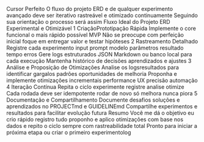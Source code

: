 Cursor
 Perfeito O fluxo do projeto ERD e de qualquer experimento avançado deve ser iterativo rastreável e otimizado continuamente Seguindo sua orientação o processo será assim
 Fluxo Ideal do Projeto ERD Experimental e Otimizável
1 CriaçãoPrototipação Rápida
 Implemente o core funcional o mais rápido possível MVP
 Não se preocupe com perfeição inicial foque em entregar valor e testar hipóteses
2 Rastreamento Detalhado
 Registre cada experimento input prompt modelo parâmetros resultado tempo erros
 Gere logs estruturados JSON Markdown ou banco local para cada execução
 Mantenha histórico de decisões aprendizados e ajustes
3 Análise e Proposição de Otimizações
 Analise os logsresultados para identificar gargalos padrões oportunidades de melhoria
 Proponha e implemente otimizações incrementais performance UX precisão automação
4 Iteração Contínua
 Repita o ciclo experimente  registre  analise  otimize
 Cada rodada deve ser idempotente rodar de novo só melhora nunca piora
5 Documentação e Compartilhamento
 Documente desafios soluções e aprendizados no PROJECTmd e GUIDELINEmd
 Compartilhe experimentos e resultados para facilitar evolução futura
Resumo
Você me dá o objetivo eu crio rápido registro tudo proponho e aplico otimizações com base nos dados e repito o ciclo  sempre com rastreabilidade total
Pronto para iniciar a próxima etapa ou criar o primeiro experimentolog